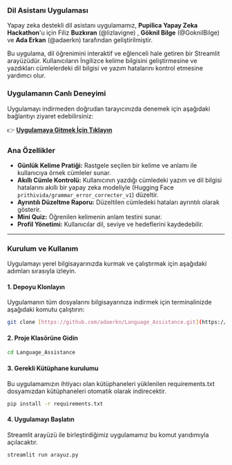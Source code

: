 ### **Dil Asistanı Uygulaması**

Yapay zeka destekli dil asistanı uygulamamız, **Pupilica Yapay Zeka Hackathon**'u için  Filiz **Buzkıran** (@lizlavigne) , **Göknil Bilge** (@GoknilBilge) ve **Ada Erkan** (@adaerkn) tarafından geliştirilmiştir. 

Bu uygulama, dil öğrenimini interaktif ve eğlenceli hale getiren bir Streamlit arayüzüdür. Kullanıcıların İngilizce kelime bilgisini geliştirmesine ve yazdıkları cümlelerdeki dil bilgisi ve yazım hatalarını kontrol etmesine yardımcı olur.


### **Uygulamanın Canlı Deneyimi**

Uygulamayı indirmeden doğrudan tarayıcınızda denemek için aşağıdaki bağlantıyı ziyaret edebilirsiniz:

👉 **[Uygulamaya Gitmek İçin Tıklayın](https://languageassistance.streamlit.app/)**


### **Ana Özellikler**

* **Günlük Kelime Pratiği:** Rastgele seçilen bir kelime ve anlamı ile kullanıcıya örnek cümleler sunar.
* **Akıllı Cümle Kontrolü:** Kullanıcının yazdığı cümledeki yazım ve dil bilgisi hatalarını akıllı bir yapay zeka modeliyle (Hugging Face `prithivida/grammar_error_correcter_v1`) düzeltir.
* **Ayrıntılı Düzeltme Raporu:** Düzeltilen cümledeki hataları ayrıntılı olarak gösterir.
* **Mini Quiz:** Öğrenilen kelimenin anlam testini sunar.
* **Profil Yönetimi:** Kullanıcılar dil, seviye ve hedeflerini kaydedebilir.

---

### **Kurulum ve Kullanım**

Uygulamayı yerel bilgisayarınızda kurmak ve çalıştırmak için aşağıdaki adımları sırasıyla izleyin.

#### **1. Depoyu Klonlayın**

Uygulamanın tüm dosyalarını bilgisayarınıza indirmek için terminalinizde aşağıdaki komutu çalıştırın:

```bash
git clone [https://github.com/adaerkn/Language_Assistance.git](https://github.com/adaerkn/Language_Assistance.git)
```
#### **2. Proje Klasörüne Gidin**

```bash
cd Language_Assistance
```
#### **3. Gerekli Kütüphane kurulumu**
Bu uygulamamızın ihtiyacı olan kütüphaneleri yüklenilen requirements.txt dosyamızdan kütüphaneleri otomatik olarak indirecektir.

```bash
pip install -r requirements.txt
```

#### **4. Uygulamayı Başlatın**
Streamlit arayüzü ile birleştirdiğimiz uygulamamız bu komut yarıdımıyla açılacaktır. 

```bash
streamlit run arayuz.py
```





